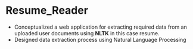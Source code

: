 # Resume_Reader
- Conceptualized a web application for extracting required data from an uploaded user documents using **NLTK** in this case resume.
- Designed data extraction process using Natural Language Processing

